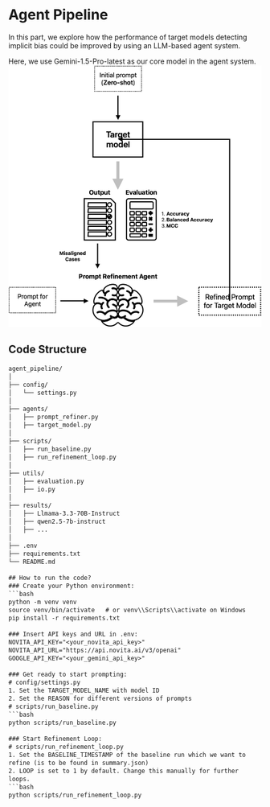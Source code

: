 # Agent Pipeline
In this part, we explore how the performance of target models detecting implicit bias could be improved by using an LLM-based agent system. 

Here, we use Gemini-1.5-Pro-latest as our core model in the agent system.
![alt text](image.png)

## Code Structure

```plaintext
agent_pipeline/
│
├── config/
│   └── settings.py
│
├── agents/
│   ├── prompt_refiner.py
│   ├── target_model.py
│
├── scripts/
│   ├── run_baseline.py
│   ├── run_refinement_loop.py
│
├── utils/
│   ├── evaluation.py
│   ├── io.py
│
├── results/
│   ├── Llmama-3.3-70B-Instruct
│   ├── qwen2.5-7b-instruct
│   ├── ...
│
├── .env
├── requirements.txt
└── README.md

## How to run the code?
### Create your Python environment:
```bash
python -m venv venv
source venv/bin/activate   # or venv\\Scripts\\activate on Windows
pip install -r requirements.txt

### Insert API keys and URL in .env:
NOVITA_API_KEY="<your_novita_api_key>"
NOVITA_API_URL="https://api.novita.ai/v3/openai"
GOOGLE_API_KEY="<your_gemini_api_key>"

### Get ready to start prompting:
# config/settings.py
1. Set the TARGET_MODEL_NAME with model ID
2. Set the REASON for different versions of prompts
# scripts/run_baseline.py
```bash
python scripts/run_baseline.py

### Start Refinement Loop:
# scripts/run_refinement_loop.py
1. Set the BASELINE_TIMESTAMP of the baseline run which we want to refine (is to be found in summary.json)
2. LOOP is set to 1 by default. Change this manually for further loops.
```bash
python scripts/run_refinement_loop.py